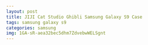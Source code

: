 ```yaml
---
layout: post
title: JIJI Cat Studio Ghibli Samsung Galaxy S9 Case
tags: samsung galaxy s9
categories: samsung
img: 1GA-sR-aea32bec5dhm7ZdvebwWELSgnt
---
```

